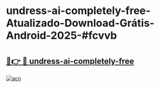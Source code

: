 # undress-ai-completely-free-Atualizado-Download-Grátis-Android-2025-#fcvvb

# <h2><a href="https://ainizakaria.my?title=undress-ai-completely-free&ref=24M">🔗👉 🔴 undress-ai-completely-free</a></h2>

[![acn](https://github.com/user-attachments/assets/0f9c940e-d8b0-45ae-aac7-cd30a18b3e1c)](https://ainizakaria.my?title=undress-ai-completely-free&ref=24M)

